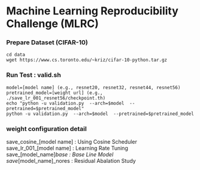 # Machine Learning Reproducibility Challenge (MLRC)

### Prepare Dataset (CIFAR-10)
```
cd data
wget https://www.cs.toronto.edu/~kriz/cifar-10-python.tar.gz
```

### Run Test : valid.sh
```
model=[model name] (e.g., resnet20, resnet32, resnet44, resnet56)
pretrained_model=[weight url] (e.g., ./save_lr_001_resnet56/checkpoint.th)
echo "python -u validation.py  --arch=$model  --pretrained=$pretrained_model" 
python -u validation.py  --arch=$model  --pretrained=$pretrained_model
```
### weight configuration detail
save_cosine_[model name] : Using Cosine Scheduler  
save_lr_001_[model name] : Learning Rate Tuning  
save_[model_name]_base : Base Line Model  
save_[model_name]_nores : Residual Abalation Study  
